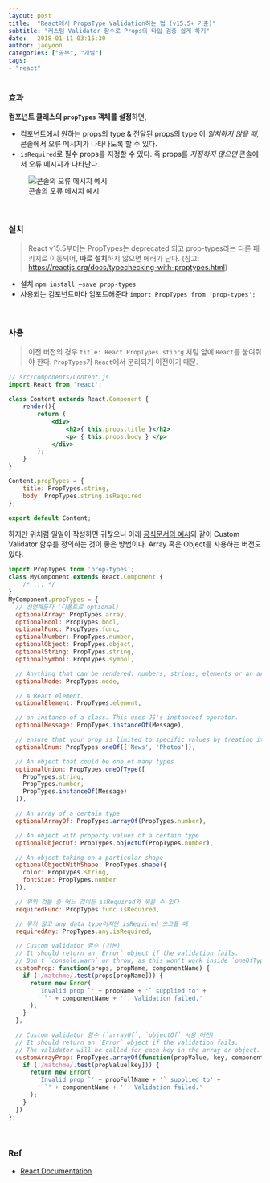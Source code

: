 ```yaml
---
layout: post
title:  "React에서 PropsType Validation하는 법 (v15.5+ 기준)"
subtitle: "커스텀 Validator 함수로 Props의 타입 검증 쉽게 하기"
date:   2018-01-11 03:15:30
author: jaeyoon
categories: ["공부", "개발"]
tags:
- "react"
---
```


### 효과

**컴포넌트 클래스의 `propTypes` 객체를 설정**하면,

- 컴포넌트에서 원하는 props의 type & 전달된 props의 type 이 *일치하지 않을 때*, 콘솔에서 오류 메시지가 나타나도록 할 수 있다.
- `isRequired`로 필수 props를 지정할 수 있다. 즉 props를 *지정하지 않으면* 콘솔에서 오류 메시지가 나타난다.

<figure>
  <img data-action="zoom" src="https://velopert.com/wp-content/uploads/2016/03/%EC%9D%B4%EB%AF%B8%EC%A7%80-3-1.png" alt="콘솔의 오류 메시지 예시">
  <figcaption>콘솔의 오류 메시지 예시</figcaption>
</figure>

<br>



### 설치

> React v15.5부터는 PropTypes는 deprecated 되고 prop-types라는 다른 패키지로 이동되어, **따로 설치**하지 않으면 에러가 난다. (참고: https://reactjs.org/docs/typechecking-with-proptypes.html)

- 설치 `npm install —save prop-types`
- 사용되는 컴포넌트마다 임포트해준다 `import PropTypes from 'prop-types';`

<br>



### 사용

> 이전 버전의 경우 `title: React.PropTypes.stinrg` 처럼 앞에 `React`를 붙여줘야 한다. `PropTypes`가 `React`에서 분리되기 이전이기 때문. 

```jsx
// src/components/Content.js
import React from 'react';
 
class Content extends React.Component {
    render(){
        return (
            <div>
                <h2>{ this.props.title }</h2>
                <p> { this.props.body } </p>
            </div>
        );
    }
}

Content.propTypes = {
    title: PropTypes.string,
    body: PropTypes.string.isRequired
};

export default Content;
```

하지만 위처럼 일일이 작성하면 귀찮으니 아래 [공식문서의 예시](https://reactjs.org/docs/typechecking-with-proptypes.html)와 같이 Custom Validator 함수를 정의하는 것이 좋은 방법이다. Array 혹은 Object를 사용하는 버전도 있다.

```jsx
import PropTypes from 'prop-types';
class MyComponent extends React.Component {
    /* ... */
}
MyComponent.propTypes = {
  // 선언해둔다 (디폴트로 optional)
  optionalArray: PropTypes.array,
  optionalBool: PropTypes.bool,
  optionalFunc: PropTypes.func,
  optionalNumber: PropTypes.number,
  optionalObject: PropTypes.object,
  optionalString: PropTypes.string,
  optionalSymbol: PropTypes.symbol,

  // Anything that can be rendered: numbers, strings, elements or an array (or fragment) containing these types.
  optionalNode: PropTypes.node,

  // A React element.
  optionalElement: PropTypes.element,

  // an instance of a class. This uses JS's instanceof operator.
  optionalMessage: PropTypes.instanceOf(Message),

  // ensure that your prop is limited to specific values by treating it as an enum.
  optionalEnum: PropTypes.oneOf(['News', 'Photos']),

  // An object that could be one of many types
  optionalUnion: PropTypes.oneOfType([
    PropTypes.string,
    PropTypes.number,
    PropTypes.instanceOf(Message)
  ]),

  // An array of a certain type
  optionalArrayOf: PropTypes.arrayOf(PropTypes.number),

  // An object with property values of a certain type
  optionalObjectOf: PropTypes.objectOf(PropTypes.number),

  // An object taking on a particular shape
  optionalObjectWithShape: PropTypes.shape({
    color: PropTypes.string,
    fontSize: PropTypes.number
  }),

  // 위의 것들 중 어느 것이든 isRequired와 묶을 수 있다
  requiredFunc: PropTypes.func.isRequired,

  // 묶지 않고 any data type이지만 isRequired 쓰고플 때
  requiredAny: PropTypes.any.isRequired,

  // Custom validator 함수 (기본)
  // It should return an `Error` object if the validation fails. 
  // Don't `console.warn` or throw, as this won't work inside `oneOfType`.
  customProp: function(props, propName, componentName) {
    if (!/matchme/.test(props[propName])) {
      return new Error(
        'Invalid prop `' + propName + '` supplied to' +
        ' `' + componentName + '`. Validation failed.'
      );
    }
  },

  // Custom validator 함수 (`arrayOf`, `objectOf` 사용 버전)
  // It should return an `Error` object if the validation fails. 
  // The validator will be called for each key in the array or object. The first two arguments of the validator are the array or object itself, and the current item's key.
  customArrayProp: PropTypes.arrayOf(function(propValue, key, componentName, location, propFullName) {
    if (!/matchme/.test(propValue[key])) {
      return new Error(
        'Invalid prop `' + propFullName + '` supplied to' +
        ' `' + componentName + '`. Validation failed.'
      );
    }
  })
};
```

<br>


### Ref

- [React Documentation](https://reactjs.org/docs/)
